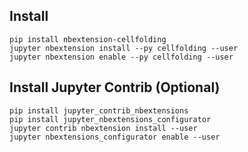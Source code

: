 ## Install
```
pip install nbextension-cellfolding
jupyter nbextension install --py cellfolding --user
jupyter nbextension enable --py cellfolding --user 
```
## Install Jupyter Contrib (Optional)
```
pip install jupyter_contrib_nbextensions
pip install jupyter_nbextensions_configurator
jupyter contrib nbextension install --user 
jupyter nbextensions_configurator enable --user
```

